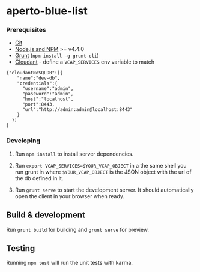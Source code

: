 # aperto-blue-list

### Prerequisites

- [Git](https://git-scm.com/)
- [Node.js and NPM](nodejs.org) >= v4.4.0
- [Grunt](http://gruntjs.com/) (`npm install -g grunt-cli`)
- [Cloudant](https://cloudant.com/) - define a `VCAP_SERVICES` env variable to match

```
{"cloudantNoSQLDB":[{
    "name":"dev-db",
    "credentials":{
      "username":"admin",
      "password":"admin",
      "host":"localhost",
      "port":8443,
      "url":"http://admin:admin@localhost:8443"
    }
  }]
}
```

### Developing

1. Run `npm install` to install server dependencies.

2. Run `export VCAP_SERVICES=$YOUR_VCAP_OBJECT` in a the same shell you run grunt in where `$YOUR_VCAP_OBJECT` is the JSON object with the url of the db defined in it.

3. Run `grunt serve` to start the development server. It should automatically open the client in your browser when ready.

## Build & development

Run `grunt build` for building and `grunt serve` for preview.

## Testing

Running `npm test` will run the unit tests with karma.
